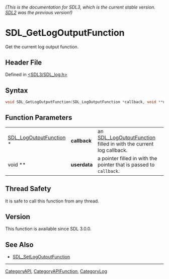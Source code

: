 ###### (This is the documentation for SDL3, which is the current stable version. [SDL2](https://wiki.libsdl.org/SDL2/) was the previous version!)
# SDL_GetLogOutputFunction

Get the current log output function.

## Header File

Defined in [<SDL3/SDL_log.h>](https://github.com/libsdl-org/SDL/blob/main/include/SDL3/SDL_log.h)

## Syntax

```c
void SDL_GetLogOutputFunction(SDL_LogOutputFunction *callback, void **userdata);
```

## Function Parameters

|                                                  |              |                                                                                            |
| ------------------------------------------------ | ------------ | ------------------------------------------------------------------------------------------ |
| [SDL_LogOutputFunction](SDL_LogOutputFunction) * | **callback** | an [SDL_LogOutputFunction](SDL_LogOutputFunction) filled in with the current log callback. |
| void **                                          | **userdata** | a pointer filled in with the pointer that is passed to `callback`.                         |

## Thread Safety

It is safe to call this function from any thread.

## Version

This function is available since SDL 3.0.0.

## See Also

- [SDL_SetLogOutputFunction](SDL_SetLogOutputFunction)

----
[CategoryAPI](CategoryAPI), [CategoryAPIFunction](CategoryAPIFunction), [CategoryLog](CategoryLog)

